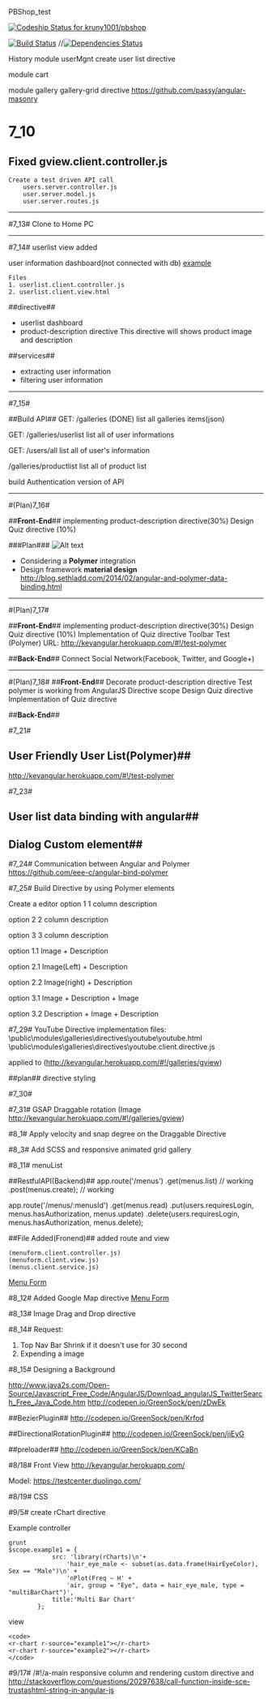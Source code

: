 PBShop_test

[ ![Codeship Status for kruny1001/pbshop](https://www.codeship.io/projects/f178be40-e8db-0131-6f99-0e1215f8c699/status)](https://www.codeship.io/projects/26110)

[![Build Status](https://travis-ci.org/meanjs/mean.svg?branch=master)](https://travis-ci.org/meanjs/mean)
//[![Dependencies Status](https://david-dm.org/meanjs/mean.svg)](https://david-dm.org/meanjs/mean)

History
module userMgnt
create user list directive

module cart

module gallery
    gallery-grid directive
        https://github.com/passy/angular-masonry

7_10
=========
Fixed gview.client.controller.js
--------
    Create a test driven API call
        users.server.controller.js
        user.server.model.js
        user.server.routes.js

***

#7_13#
Clone to Home PC

***

#7_14#
userlist view added


user information dashboard(not connected with db)
[example](http://kevangular.herokuapp.com/#!/galleries/userlist)

    Files 
    1. userlist.client.controller.js
    2. userlist.client.view.html

##directive##

* userlist dashboard
* product-description directive
  This directive will shows product image and description 
  
  
##services##
* extracting user information
* filtering user information

***

#7_15#

##Build API##
GET: /galleries (DONE)
list all galleries items(json)

GET: /galleries/userlist
list all of user informations

GET: /users/all
list all of user's information

/galleries/productlist
list all of product list

build Authentication version of API

*** 

#(Plan)7_16#

##**Front-End**##
implementing product-description directive(30%)
Design Quiz directive (10%)

###Plan### 
![Alt text](https://doc-0g-4g-docs.googleusercontent.com/docs/securesc/9vr1tvqfvqo09mp26t424ufbuprvemet/gf7c236g2ibp38bnqfjrqr11gal4ubrg/1405533600000/01698277479583512150/01698277479583512150/0B8FisuvAYPTfY0NTaS1Uc2RoUlk?e=view&h=16653014193614665626&nonce=b1f4k1elka2ks&user=01698277479583512150&hash=m5ttg98dfni35qj1u8gsqh5tp1pn1c1d)

* Considering a **Polymer** integration
* Design framework **material design**
http://blog.sethladd.com/2014/02/angular-and-polymer-data-binding.html

***

#(Plan)7_17#

##**Front-End**##
implementing product-description directive(30%)
Design Quiz directive (10%)
Implementation of Quiz directive
Toolbar Test (Polymer) URL: http://kevangular.herokuapp.com/#!/test-polymer

##**Back-End**##
Connect Social Network(Facebook, Twitter, and Google+)

***

#(Plan)7_18#
##**Front-End**##
Decorate product-description directive
    Test polymer is working from AngularJS Directive scope
Design Quiz directive
Implementation of Quiz directive

##**Back-End**##


#7_21# 
## User Friendly User List(Polymer)##
http://kevangular.herokuapp.com/#!/test-polymer

#7_23#
## User list data binding with angular##
## Dialog Custom element##

#7_24#
Communication between Angular and Polymer
https://github.com/eee-c/angular-bind-polymer

#7_25#
Build Directive by using Polymer elements

Create a editor
option 1
1 column description

option 2
2 column description

option 3
3 column description

option 1.1
Image + Description

option 2.1
Image(Left) + Description

option 2.2
Image(right) + Description

option 3.1 
Image + Description + Image

option 3.2 
Description + Image + Description
 
#7_29#
YouTube Directive implementation
files: 
\public\modules\galleries\directives\youtube\youtube.html
\public\modules\galleries\directives\youtube.client.directive.js

applied to (http://kevangular.herokuapp.com/#!/galleries/gview)

##plan##
directive styling

#7_30#

#7_31#
GSAP Draggable rotation (Image http://kevangular.herokuapp.com/#!/galleries/gview)
 
#8_1#
Apply velocity and snap degree on the Draggable Directive
 
#8_3#
Add SCSS and responsive animated grid gallery

#8_11#
menuList

##RestfulAPI(Backend)##
app.route('/menus')
        .get(menus.list) // working
        .post(menus.create); // working

app.route('/menus/:menusId')
    .get(menus.read)
    .put(users.requiresLogin, menus.hasAuthorization, menus.update)
    .delete(users.requiresLogin, menus.hasAuthorization, menus.delete);

##File Added(Fronend)##
added route and view

    (menuform.client.controller.js)
    (menuform.client.view.js)
    (menus.client.service.js)

[Menu Form](http://kevangular.herokuapp.com/#!/menulist/menuform)

#8_12#
Added Google Map directive
[Menu Form](http://kevangular.herokuapp.com/#!/menulist/menuform)

#8_13#
Image Drag and Drop directive

#8_14#
Request: 
1. Top Nav Bar Shrink if it doesn't use for 30 second
2. Expending a image

#8_15# 
Designing a Background

http://www.java2s.com/Open-Source/Javascript_Free_Code/AngularJS/Download_angularJS_TwitterSearch_Free_Java_Code.htm
http://codepen.io/GreenSock/pen/zDwEk

##BezierPlugin##
http://codepen.io/GreenSock/pen/Krfod

##DirectionalRotationPlugin##
http://codepen.io/GreenSock/pen/jiEyG

##preloader##
http://codepen.io/GreenSock/pen/KCaBn

#8/18#
Front View
http://kevangular.herokuapp.com/

Model: https://testcenter.duolingo.com/

#8/19#
CSS 

#9/5#
create rChart directive 

Example
controller

    grunt
    $scope.example1 = {
                src: 'library(rCharts)\n'+
                    'hair_eye_male <- subset(as.data.frame(HairEyeColor), Sex == "Male")\n' +
                    'nPlot(Freq ~ H' +
                    'air, group = "Eye", data = hair_eye_male, type = "multiBarChart")',
                title:'Multi Bar Chart'
            };
    
 view
            
    <code>
    <r-chart r-source="example1"></r-chart>
    <r-chart r-source="example2"></r-chart>
    </code>

#9/17#
/#!/a-main
responsive column and rendering custom directive and 
http://stackoverflow.com/questions/20297638/call-function-inside-sce-trustashtml-string-in-angular-js
